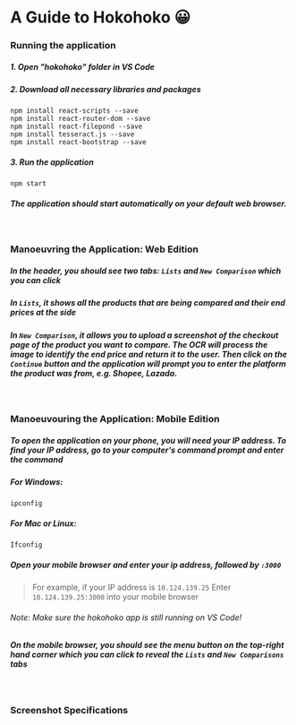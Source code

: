 # A Guide to Hokohoko :grinning:

### Running the application
##### 1. Open "hokohoko" folder in VS Code
##### 2. Download all necessary libraries and packages
```
npm install react-scripts --save
npm install react-router-dom --save
npm install react-filepond --save
npm install tesseract.js --save
npm install react-bootstrap --save
```

##### 3. Run the application
```
npm start
```
##### The application should start automatically on your default web browser.

</br>

### Manoeuvring the Application: Web Edition
##### In the header, you should see two tabs: `Lists` and `New Comparison` which you can click
##### In `Lists`, it shows all the products that are being compared and their end prices at the side
##### In `New Comparison`, it allows you to upload a screenshot of the checkout page of the product you want to compare. The OCR will process the image to identify the end price and return it to the user. Then click on the `Continue` button and the application will prompt you to enter the platform the product was from, e.g. Shopee, Lazada.

</br>

### Manoeuvouring the Application: Mobile Edition
##### To open the application on your phone, you will need your IP address. To find your IP address, go to your computer's command prompt and enter the command
##### For Windows:
```
ipconfig
```
##### For Mac or Linux:
```
Ifconfig
```
##### Open your mobile browser and enter your ip address, followed by `:3000`
> For example, if your IP address is `10.124.139.25`
> Enter `10.124.139.25:3000` into your mobile browser

###### *Note: Make sure the hokohoko app is still running on VS Code!*
##### On the mobile browser, you should see the menu button on the top-right hand corner which you can click to reveal the `Lists` and `New Comparisons` tabs

</br>

### Screenshot Specifications
